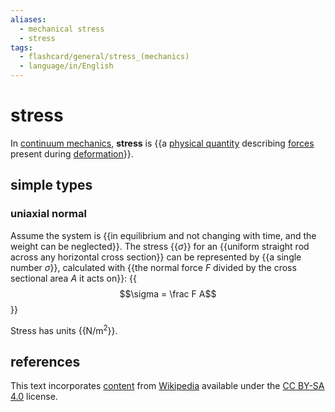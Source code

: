 ```yaml
---
aliases:
  - mechanical stress
  - stress
tags:
  - flashcard/general/stress_(mechanics)
  - language/in/English
---
```


# stress

In [continuum mechanics](continnum%20mechanics.md), __stress__ is {{a [physical quantity](physical%20quantity.md) describing [forces](force.md) present during [deformation](deformation%20(physics).md)}}. <!--SR:!2024-06-16,21,270-->

## simple types

### uniaxial normal

Assume the system is {{in equilibrium and not changing with time, and the weight can be neglected}}. The stress {{$\sigma$}} for an {{uniform straight rod across any horizontal cross section}} can be represented by {{a single number $\sigma$}}, calculated with {{the normal force $F$ divided by the cross sectional area $A$ it acts on}}: {{$$\sigma = \frac F A$$}} <!--SR:!2024-06-22,26,270!2024-06-05,16,290!2024-07-10,40,290!2024-07-13,42,290!2024-07-30,56,310!2024-07-03,35,290-->

Stress has units {{N/m<sup>2</sup>}}. <!--SR:!2024-06-06,17,290-->

## references

This text incorporates [content](https://en.wikipedia.org/wiki/stress_(mechanics)) from [Wikipedia](Wikipedia.md) available under the [CC BY-SA 4.0](https://creativecommons.org/licenses/by-sa/4.0/) license.

